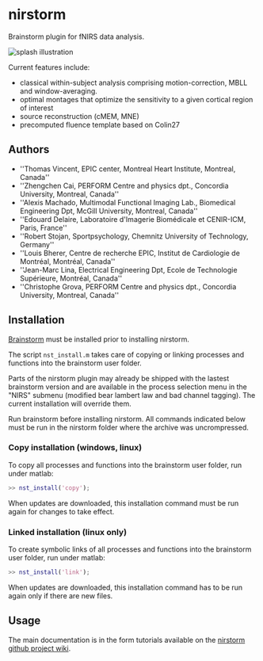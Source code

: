 # nirstorm
Brainstorm plugin for fNIRS data analysis. 

![splash illustration](https://raw.githubusercontent.com/wiki/Nirstorm/nirstorm/images/splash_illustration.png)

Current features include:
- classical within-subject analysis comprising motion-correction, MBLL and window-averaging.
- optimal montages that optimize the sensitivity to a given cortical
region of interest
- source reconstruction (cMEM, MNE)
- precomputed fluence template based on Colin27

## Authors

 * ''Thomas Vincent, EPIC center, Montreal Heart Institute, Montreal, Canada''
 * ''Zhengchen Cai, PERFORM Centre and physics dpt., Concordia University, Montreal, Canada''
 * ''Alexis Machado, Multimodal Functional Imaging Lab., Biomedical Engineering Dpt, McGill University, Montreal, Canada''
 * ''Edouard Delaire, Laboratoire d'Imagerie Biomédicale et CENIR-ICM, Paris, France''
 * ''Robert Stojan, Sportpsychology, Chemnitz University of Technology, Germany''
 * ''Louis Bherer, Centre de recherche EPIC, Institut de Cardiologie de Montréal, Montréal, Canada''
 * ''Jean-Marc Lina, Electrical Engineering Dpt, Ecole de Technologie Supérieure, Montréal, Canada''
 * ''Christophe Grova, PERFORM Centre and physics dpt., Concordia University, Montreal, Canada''

## Installation

[Brainstorm](http://neuroimage.usc.edu/brainstorm/) must be installed prior to installing nirstorm. 

The script `nst_install.m` takes care of copying or linking processes and functions into the brainstorm user folder.

Parts of the nirstorm plugin may already be shipped with the lastest brainstorm version and are available in the process selection menu in the "NIRS" submenu (modified bear lambert law and bad channel tagging).
The current installation will override them.

Run brainstorm before installing nirstorm.
All commands indicated below must be run in the nirstorm folder where the archive was uncrompressed.

### Copy installation (windows, linux)

To copy all processes and functions into the brainstorm user folder, run under matlab:
```matlab
>> nst_install('copy');
```
When updates are downloaded, this installation command must be run again for changes to take effect.

### Linked installation (linux only)

To create symbolic links of all processes and functions into the brainstorm user folder, run under matlab:
```matlab
>> nst_install('link');
```
When updates are downloaded, this installation command has to be run again only if there are new files.

## Usage

The main documentation is in the form tutorials available on the [nirstorm github project wiki](https://github.com/Nirstorm/nirstorm/wiki#tutorials).
